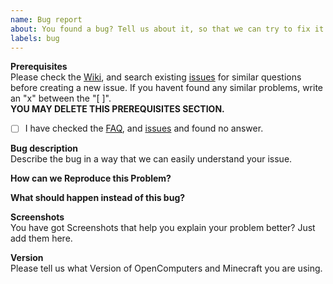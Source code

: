 ```yaml
---
name: Bug report
about: You found a bug? Tell us about it, so that we can try to fix it.
labels: bug
---
```


**Prerequisites** <br>
Please check the [Wiki](), and search existing [issues]() for similar questions before creating a new issue. If you havent found any similar problems, write an "x" between the "[ ]".<br>
**YOU MAY DELETE THIS PREREQUISITES SECTION.**

- [ ] I have checked the [FAQ](http://naver.github.io/pinpoint/faq.html), and [issues](https://github.com/naver/pinpoint/issues) and found no answer.


**Bug description** <br>
Describe the bug in a way that we can easily understand your issue.

**How can we Reproduce this Problem?** <br>


**What should happen instead of this bug?** <br>


**Screenshots** <br>
You have got Screenshots that help you explain your problem better? Just add them here.

**Version** <br>
Please tell us what Version of OpenComputers and Minecraft you are using.

